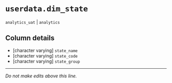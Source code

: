 # `userdata.dim_state`
`analytics_uat` | `analytics`

## Column details
* [character varying] `state_name`
* [character varying] `state_code`
* [character varying] `state_group`

-------------------------------------------------------------------------------
*Do not make edits above this line.*
